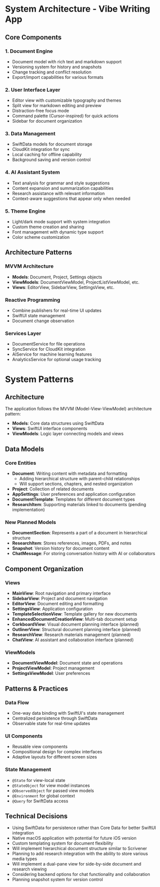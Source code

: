 # System Architecture - Vibe Writing App

## Core Components

### 1. Document Engine
- Document model with rich text and markdown support
- Versioning system for history and snapshots
- Change tracking and conflict resolution
- Export/import capabilities for various formats

### 2. User Interface Layer
- Editor view with customizable typography and themes
- Split view for markdown editing and preview
- Distraction-free focus mode
- Command palette (Cursor-inspired) for quick actions
- Sidebar for document organization

### 3. Data Management
- SwiftData models for document storage
- CloudKit integration for sync
- Local caching for offline capability
- Background saving and version control

### 4. AI Assistant System
- Text analysis for grammar and style suggestions
- Content expansion and summarization capabilities
- Research assistance with relevant information
- Context-aware suggestions that appear only when needed

### 5. Theme Engine
- Light/dark mode support with system integration
- Custom theme creation and sharing
- Font management with dynamic type support
- Color scheme customization

## Architecture Patterns

### MVVM Architecture
- **Models**: Document, Project, Settings objects
- **ViewModels**: DocumentViewModel, ProjectListViewModel, etc.
- **Views**: EditorView, SidebarView, SettingsView, etc.

### Reactive Programming
- Combine publishers for real-time UI updates
- SwiftUI state management
- Document change observation

### Services Layer
- DocumentService for file operations
- SyncService for CloudKit integration
- AIService for machine learning features
- AnalyticsService for optional usage tracking

# System Patterns

## Architecture

The application follows the MVVM (Model-View-ViewModel) architecture pattern:

- **Models**: Core data structures using SwiftData
- **Views**: SwiftUI interface components
- **ViewModels**: Logic layer connecting models and views

## Data Models

### Core Entities
- **Document**: Writing content with metadata and formatting
  - Adding hierarchical structure with parent-child relationships
  - Will support sections, chapters, and nested organization
- **Project**: Collection of related documents
- **AppSettings**: User preferences and application configuration
- **DocumentTemplate**: Templates for different document types
- **ResearchItem**: Supporting materials linked to documents (pending implementation)

### New Planned Models
- **DocumentSection**: Represents a part of a document in hierarchical structure
- **ResearchItem**: Stores references, images, PDFs, and notes
- **Snapshot**: Version history for document content
- **ChatMessage**: For storing conversation history with AI or collaborators

## Component Organization

### Views
- **MainView**: Root navigation and primary interface
- **SidebarView**: Project and document navigation
- **EditorView**: Document editing and formatting
- **SettingsView**: Application configuration
- **TemplateSelectionView**: Template gallery for new documents
- **EnhancedDocumentCreationView**: Multi-tab document setup
- **CorkboardView**: Visual document planning interface (planned)
- **OutlinerView**: Structural document planning interface (planned)
- **ResearchView**: Research materials management (planned)
- **ChatView**: AI assistant and collaboration interface (planned)

### ViewModels
- **DocumentViewModel**: Document state and operations
- **ProjectViewModel**: Project management
- **SettingsViewModel**: User preferences

## Patterns & Practices

### Data Flow
- One-way data binding with SwiftUI's state management
- Centralized persistence through SwiftData
- Observable state for real-time updates

### UI Components
- Reusable view components
- Compositional design for complex interfaces
- Adaptive layouts for different screen sizes

### State Management
- `@State` for view-local state
- `@StateObject` for view model instances
- `@ObservedObject` for passed view models
- `@Environment` for global context
- `@Query` for SwiftData access

## Technical Decisions

- Using SwiftData for persistence rather than Core Data for better SwiftUI integration
- Native macOS application with potential for future iOS version
- Custom templating system for document flexibility
- Will implement hierarchical document structure similar to Scrivener
- Planning to add research integration with the ability to store various media types
- Will implement a dual-pane view for side-by-side document and research viewing
- Considering backend options for chat functionality and collaboration
- Planning snapshot system for version control
